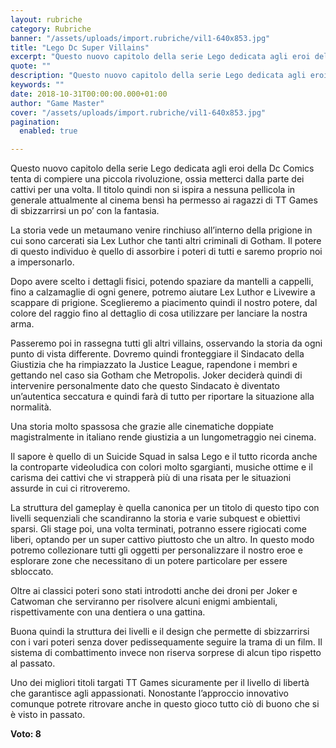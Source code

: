 ```yaml
---
layout: rubriche
category: Rubriche
banner: "/assets/uploads/import.rubriche/vil1-640x853.jpg"
title: "Lego Dc Super Villains"
excerpt: "Questo nuovo capitolo della serie Lego dedicata agli eroi della Dc Comics tenta di compiere una piccola rivoluzione, ossia metterci dalla parte dei cattivi per una volta. Il titolo quindi non si ispira a nessuna pellicola in generale attualmente al cinema bensì ha permesso ai ragazzi di TT Games di sbizzarrirsi un po’ con la [&hellip"
quote: ""
description: "Questo nuovo capitolo della serie Lego dedicata agli eroi della Dc Comics tenta di compiere una piccola rivoluzione, ossia metterci dalla parte dei cattivi per una volta. Il titolo quindi non si ispira a nessuna pellicola in generale attualmente al cinema bensì ha permesso ai ragazzi di TT Games di sbizzarrirsi un po’ con la [&hellip"
keywords: ""
date: 2018-10-31T00:00:00.000+01:00
author: "Game Master"
cover: "/assets/uploads/import.rubriche/vil1-640x853.jpg"
pagination:
  enabled: true

---
```


Questo nuovo capitolo della serie Lego dedicata agli eroi della Dc Comics tenta di compiere una piccola rivoluzione, ossia metterci dalla parte dei cattivi per una volta. Il titolo quindi non si ispira a nessuna pellicola in generale attualmente al cinema bensì ha permesso ai ragazzi di TT Games di sbizzarrirsi un po’ con la fantasia.

La storia vede un metaumano venire rinchiuso all’interno della prigione in cui sono carcerati sia Lex Luthor che tanti altri criminali di Gotham. Il potere di questo individuo è quello di assorbire i poteri di tutti e saremo proprio noi a impersonarlo.

Dopo avere scelto i dettagli fisici, potendo spaziare da mantelli a cappelli, fino a calzamaglie di ogni genere, potremo aiutare Lex Luthor e Livewire a scappare di prigione. Sceglieremo a piacimento quindi il nostro potere, dal colore del raggio fino al dettaglio di cosa utilizzare per lanciare la nostra arma.

Passeremo poi in rassegna tutti gli altri villains, osservando la storia da ogni punto di vista differente. Dovremo quindi fronteggiare il Sindacato della Giustizia che ha rimpiazzato la Justice League, rapendone i membri e gettando nel caso sia Gotham che Metropolis. Joker deciderà quindi di intervenire personalmente dato che questo Sindacato è diventato un’autentica seccatura e quindi farà di tutto per riportare la situazione alla normalità.

Una storia molto spassosa che grazie alle cinematiche doppiate magistralmente in italiano rende giustizia a un lungometraggio nei cinema.

Il sapore è quello di un Suicide Squad in salsa Lego e il tutto ricorda anche la controparte videoludica con colori molto sgargianti, musiche ottime e il carisma dei cattivi che vi strapperà più di una risata per le situazioni assurde in cui ci ritroveremo.

La struttura del gameplay è quella canonica per un titolo di questo tipo con livelli sequenziali che scandiranno la storia e varie subquest e obiettivi sparsi. Gli stage poi, una volta terminati, potranno essere rigiocati come liberi, optando per un super cattivo piuttosto che un altro. In questo modo potremo collezionare tutti gli oggetti per personalizzare il nostro eroe e esplorare zone che necessitano di un potere particolare per essere sbloccato.

Oltre ai classici poteri sono stati introdotti anche dei droni per Joker e Catwoman che serviranno per risolvere alcuni enigmi ambientali, rispettivamente con una dentiera o una gattina.

Buona quindi la struttura dei livelli e il design che permette di sbizzarrirsi con i vari poteri senza dover pedissequamente seguire la trama di un film. Il sistema di combattimento invece non riserva sorprese di alcun tipo rispetto al passato.

Uno dei migliori titoli targati TT Games sicuramente per il livello di libertà che garantisce agli appassionati. Nonostante l’approccio innovativo comunque potrete ritrovare anche in questo gioco tutto ciò di buono che si è visto in passato.

**Voto: 8** 